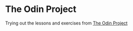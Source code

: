 # The Odin Project
Trying out the lessons and exercises from [The Odin Project](https://www.theodinproject.com/)
